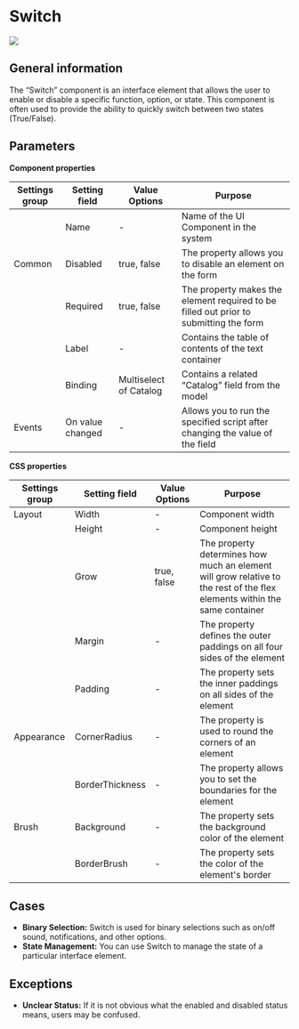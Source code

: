 # Switch

![](../../assets/images/app-development/switch.png)

## General information
The “Switch” component is an interface element that allows the user to enable or disable a specific function, option, or state. This component is often used to provide the ability to quickly switch between two states (True/False).

## Parameters
**Component properties**

| Settings group | Setting field | Value Options | Purpose |
| --- | --- | --- | --- |
|  | Name | - | Name of the UI Component in the system |
| Common | Disabled | true, false | The property allows you to disable an element on the form |
|  | Required | true, false | The property makes the element required to be filled out prior to submitting the form |
|  | Label | - | Contains the table of contents of the text container |
|  | Binding | Multiselect of Catalog | Contains a related “Catalog” field from the model |
| Events | On value changed | - | Allows you to run the specified script after changing the value of the field |

**CSS properties**

| Settings group | Setting field | Value Options | Purpose |
| --- | --- | --- | --- |
| Layout | Width | - | Component width |
|  | Height | - | Component height |
|  | Grow | true, false | The property determines how much an element will grow relative to the rest of the flex elements within the same container |
|  | Margin | - | The property defines the outer paddings on all four sides of the element |
|  | Padding | - | The property sets the inner paddings on all sides of the element |
| Appearance | CornerRadius | - | The property is used to round the corners of an element |
|  | BorderThickness | - | The property allows you to set the boundaries for the element |
| Brush | Background | - | The property sets the background color of the element |
|  | BorderBrush | - | The property sets the color of the element's border |.

## Cases 
- **Binary Selection:** Switch is used for binary selections such as on/off sound, notifications, and other options.
- **State Management:** You can use Switch to manage the state of a particular interface element.

## Exceptions
- **Unclear Status:** If it is not obvious what the enabled and disabled status means, users may be confused.

